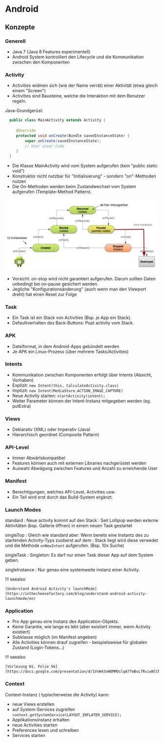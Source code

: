 # Android
## Konzepte

### Generell

* Java 7 (Java 8 Features experimentell)
* Android System kontrolliert den Lifecycle und die Kommunikation zwischen den Komponenten

### Activity

* Activities widmen sich (wie der Name verrät) einer Aktivität (etwa gleich einem "Screen")
* Activities sind Bausteine, welche die Interaktion mit dem Benutzer regeln.


Java-Grundgerüst:

```java
  public class MainActivity extends Activity {

     @Override
     protected void onCreate(Bundle savedInstanceState) {
         super.onCreate(savedInstanceState);
         // Hier unser Code
     }
  }
```

* Die Klasse MainActivity wird vom System aufgerufen (kein "public static void")
* Konstruktor nicht nutzbar für "Initialisierung" - sondern "on"-Methoden nutzen
* Die On-Methoden werden beim Zustandwechsel vom System aufgerufen (Template-Method Pattern).

![](images/lifecycle.png)

* Vorsicht: on-stop wird nicht garantiert aufgerufen. Darum sollten Daten unbedingt bei on-pause gesichert werden.
* Jegliche "Konfigurationsänderung" (auch wenn man den Viewport dreht) hat einen Reset zur Folge

### Task

* Ein Task ist ein Stack von Activities (Bsp. je App ein Stack).
* Defaultverhalten des Back-Buttons: Popt activity vom Stack.

### APK

* Dateiformat, in dem Android-Apps gebündelt werden
* Je APK ein Linux-Prozess (über mehrere Tasks/Activities)

### Intents
* Kommunikation zwischen Komponenten erfolgt über Intents (Absicht, Vorhaben)
* Explizit: `new Intent(this, CalculateActivity.class)`
* Implizit: `new Intent(MediaStore.ACTION_IMAGE_CAPTURE)`
* Neue Activity starten: `startActivity(intent);`
* Weiter Parameter können der Intent-Instanz mitgegeben werden (eg. putExtra)

### Views
* Deklarativ (XML) oder Imperativ (Java)
* Hierarchisch geordnet (Composite Pattern)


### API-Level
* Immer Abwärtskompatibel
* Features können auch mit externen Libraries nachgerüstet werden
* Auswahl Abwägung zwischen Features und Anzahl zu erreichende User


### Manifest
* Berechtigungen, welches API-Level, Activities usw.
* Ein Teil wird erst durch das Build-System ergänzt.

### Launch Modes

standard
: Neue activity kommt auf den Stack
: Seit Lollipop werden externe Aktivitäten (bsp. Gallerie öffnen) in einem neuen Task gestartet

singleTop
: Gleich wie standard aber: Wenn bereits eine Instantz des zu startenden Activity-Typs zuoberst auf dem
: Stack liegt wird diese verwedet und die Methode `onNewIntent` aufgerufen. (Bsp. 10x Suche)

singleTask
: Singleton: Es darf nur einen Task dieser App auf dem System geben.

singleInstance
: Nur genau eine systemweite instanz einer Activity.

!!! seealso

    [Understand Android Activity's launchMode](https://inthecheesefactory.com/blog/understand-android-activity-launchmode/en)

### Application

* Pro App genau eine Instanz des Application-Objekts.
* Keine Garantie, wie lange es lebt (aber existiert immer, wenn Activity existiert)
* Subklasse möglich (im Manifest angeben)
* Alle Activities können drauf zugreifen - beispielsweise für globalen Zustand (Login-Tokens...)

!!! seealso

    [Vorlesung W1, Folie 56](https://docs.google.com/presentation/d/1VnW43vWOMMOslqA7fmBvLfRviwNlCNiTXQM21AhwbKk/edit#slide=id.gc591fb7d8_0_75)

### Context

Context-Instanz ( typischerweise die Activity) kann:

* neue Views erstellen
* auf System-Services zugreifen `context.getSystemService(LAYOUT_INFLATER_SERVICE);`
* Applikationsinstanz erhalten
* neue Activities starten
* Preferences lesen und schreiben
* Services starten
